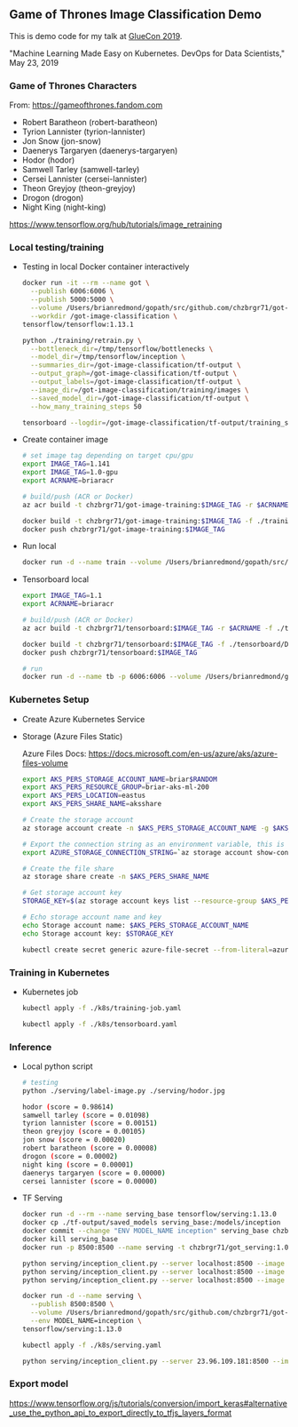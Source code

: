 ## Game of Thrones Image Classification Demo

This is demo code for my talk at [GlueCon 2019](http://gluecon.com).

"Machine Learning Made Easy on Kubernetes. DevOps for Data Scientists," May 23, 2019

### Game of Thrones Characters

From: https://gameofthrones.fandom.com 

* Robert Baratheon (robert-baratheon)
* Tyrion Lannister (tyrion-lannister)
* Jon Snow (jon-snow)
* Daenerys Targaryen (daenerys-targaryen)
* Hodor (hodor)
* Samwell Tarley (samwell-tarley)
* Cersei Lannister (cersei-lannister)
* Theon Greyjoy (theon-greyjoy)
* Drogon (drogon)
* Night King (night-king)

https://www.tensorflow.org/hub/tutorials/image_retraining

### Local testing/training

* Testing in local Docker container interactively

  ```bash
  docker run -it --rm --name got \
    --publish 6006:6006 \
    --publish 5000:5000 \
    --volume /Users/brianredmond/gopath/src/github.com/chzbrgr71/got-image-classification:/got-image-classification \
    --workdir /got-image-classification \
  tensorflow/tensorflow:1.13.1

  python ./training/retrain.py \
    --bottleneck_dir=/tmp/tensorflow/bottlenecks \
    --model_dir=/tmp/tensorflow/inception \
    --summaries_dir=/got-image-classification/tf-output \
    --output_graph=/got-image-classification/tf-output \
    --output_labels=/got-image-classification/tf-output \
    --image_dir=/got-image-classification/training/images \
    --saved_model_dir=/got-image-classification/tf-output \
    --how_many_training_steps 50

  tensorboard --logdir=/got-image-classification/tf-output/training_summaries
  ```

* Create container image

  ```bash
  # set image tag depending on target cpu/gpu
  export IMAGE_TAG=1.141
  export IMAGE_TAG=1.0-gpu
  export ACRNAME=briaracr

  # build/push (ACR or Docker)
  az acr build -t chzbrgr71/got-image-training:$IMAGE_TAG -r $ACRNAME ./training

  docker build -t chzbrgr71/got-image-training:$IMAGE_TAG -f ./training/Dockerfile ./training
  docker push chzbrgr71/got-image-training:$IMAGE_TAG
  ```

* Run local

  ```bash
  docker run -d --name train --volume /Users/brianredmond/gopath/src/github.com/chzbrgr71/got-image-classification:/got-image-classification chzbrgr71/got-image-training:$IMAGE_TAG "--bottleneck_dir=/tmp/tensorflow/bottlenecks" "--model_dir=/tmp/tensorflow/inception" "--summaries_dir=/got-image-classification/tf-output/training_summaries/baseline" "--output_graph=/got-image-classification/tf-output/retrained_graph.pb" "--output_labels=/got-image-classification/tf-output/retrained_labels.txt" "--image_dir=/images" "--saved_model_dir=/got-image-classification/tf-output/saved_models/1"
  ```

* Tensorboard local
  ```bash
  export IMAGE_TAG=1.1
  export ACRNAME=briaracr

  # build/push (ACR or Docker)
  az acr build -t chzbrgr71/tensorboard:$IMAGE_TAG -r $ACRNAME -f ./tensorboard/Dockerfile ./tensorboard

  docker build -t chzbrgr71/tensorboard:$IMAGE_TAG -f ./tensorboard/Dockerfile ./tensorboard
  docker push chzbrgr71/tensorboard:$IMAGE_TAG

  # run
  docker run -d --name tb -p 6006:6006 --volume /Users/brianredmond/gopath/src/github.com/chzbrgr71/got-image-classification/tf-output:/tf-output chzbrgr71/tensorboard:$IMAGE_TAG "--logdir" "/tf-output/training_summaries"
    ```

### Kubernetes Setup

* Create Azure Kubernetes Service

* Storage (Azure Files Static)

    Azure Files Docs: https://docs.microsoft.com/en-us/azure/aks/azure-files-volume 

    ```bash
    export AKS_PERS_STORAGE_ACCOUNT_NAME=briar$RANDOM
    export AKS_PERS_RESOURCE_GROUP=briar-aks-ml-200
    export AKS_PERS_LOCATION=eastus
    export AKS_PERS_SHARE_NAME=aksshare

    # Create the storage account
    az storage account create -n $AKS_PERS_STORAGE_ACCOUNT_NAME -g $AKS_PERS_RESOURCE_GROUP -l $AKS_PERS_LOCATION --sku Standard_LRS

    # Export the connection string as an environment variable, this is used when creating the Azure file share
    export AZURE_STORAGE_CONNECTION_STRING=`az storage account show-connection-string -n $AKS_PERS_STORAGE_ACCOUNT_NAME -g $AKS_PERS_RESOURCE_GROUP -o tsv`

    # Create the file share
    az storage share create -n $AKS_PERS_SHARE_NAME

    # Get storage account key
    STORAGE_KEY=$(az storage account keys list --resource-group $AKS_PERS_RESOURCE_GROUP --account-name $AKS_PERS_STORAGE_ACCOUNT_NAME --query "[0].value" -o tsv)

    # Echo storage account name and key
    echo Storage account name: $AKS_PERS_STORAGE_ACCOUNT_NAME
    echo Storage account key: $STORAGE_KEY

    kubectl create secret generic azure-file-secret --from-literal=azurestorageaccountname=$AKS_PERS_STORAGE_ACCOUNT_NAME --from-literal=azurestorageaccountkey=$STORAGE_KEY
    ```

### Training in Kubernetes

* Kubernetes job

  ```bash
  kubectl apply -f ./k8s/training-job.yaml

  kubectl apply -f ./k8s/tensorboard.yaml
  ```

### Inference

* Local python script

  ```bash
  # testing
  python ./serving/label-image.py ./serving/hodor.jpg

  hodor (score = 0.98614)
  samwell tarley (score = 0.01098)
  tyrion lannister (score = 0.00151)
  theon greyjoy (score = 0.00105)
  jon snow (score = 0.00020)
  robert baratheon (score = 0.00008)
  drogon (score = 0.00002)
  night king (score = 0.00001)
  daenerys targaryen (score = 0.00000)
  cersei lannister (score = 0.00000)
  ```

* TF Serving

  ```bash
  docker run -d --rm --name serving_base tensorflow/serving:1.13.0
  docker cp ./tf-output/saved_models serving_base:/models/inception
  docker commit --change "ENV MODEL_NAME inception" serving_base chzbrgr71/got_serving:1.0
  docker kill serving_base
  docker run -p 8500:8500 --name serving -t chzbrgr71/got_serving:1.0 &

  python serving/inception_client.py --server localhost:8500 --image ./serving/hodor.jpg
  python serving/inception_client.py --server localhost:8500 --image ./serving/tyrion.jpg
  python serving/inception_client.py --server localhost:8500 --image ./serving/night-king.jpg
  ```

  ```bash
  docker run -d --name serving \
    --publish 8500:8500 \
    --volume /Users/brianredmond/gopath/src/github.com/chzbrgr71/got-image-classification/tf-output/saved_models:/models/inception \
    --env MODEL_NAME=inception \
  tensorflow/serving:1.13.0
  ```

  ```bash
  kubectl apply -f ./k8s/serving.yaml

  python serving/inception_client.py --server 23.96.109.181:8500 --image ./serving/night-king.jpg
  ```

### Export model

https://www.tensorflow.org/js/tutorials/conversion/import_keras#alternative_use_the_python_api_to_export_directly_to_tfjs_layers_format 
